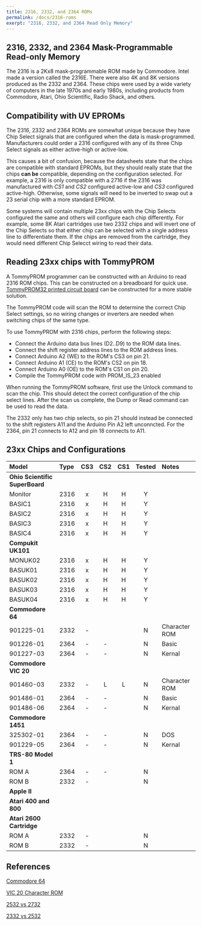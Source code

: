 ```yaml
---
title: 2316, 2332, and 2364 ROMs
permalink: /docs/2316-roms
exerpt: "2316, 2332, and 2364 Read Only Memory"
---
```


## 2316, 2332, and 2364 Mask-Programmable Read-only Memory

The 2316 is a 2Kx8 mask-programmable ROM made by Commodore.  Intel made a version called the 2316E.  There were also 4K and 8K versions produced as the 2332 and 2364.  These chips were used by a wide variety of computers in the late 1970s and early 1980s, including products from Commodore, Atari, Ohio Scientific, Radio Shack, and others.

## Compatibility with UV EPROMs

The 2316, 2332 and 2364 ROMs are somewhat unique because they have Chip Select signals that are configured when the data is mask-programmed.  Manufacturers could order a 2316 configured with any of its three Chip Select signals as either active-high or active-low.

This causes a bit of confusion, because the datasheets state that the chips are compatible with standard EPROMs, but they should really state that the chips __can be__ compatible, depending on the configuration selected.  For example, a 2316 is only compatible with a 2716 if the 2316 was manufactured with *CS1* and *CS2* configured active-low and *CS3* configured active-high.  Otherwise, some signals will need to be inverted to swap out a 23 serial chip with a more standard EPROM.

Some systems will contain multiple 23xx chips with the Chip Selects configured the same and others will configure each chip differently.  For example, some 8K Atari cartridges use two 2332 chips and will invert one of the Chip Selects so that either chip can be selected with a single address line to differentiate them.  If the chips are removed from the cartridge, they would need different Chip Selecct wiring to read their data.

## Reading 23xx chips with TommyPROM

A TommyPROM programmer can be constructed with an Arduino to read 2316 ROM chips.  This can be constructed on a breadboard for quick use. [TommyPROM32 printed circuit board](tommyprom32-pcb) can be constructed for a more stable solution.

The TommyPROM code will scan the ROM to determine the correct Chip Select settings, so no wiring changes or inverters are needed when switching chips of the same type.

To use TommyPROM with 2316 chips, perform the following steps:

* Connect the Arduino data bus lines (D2..D9) to the ROM data lines.
* Connect the shift register address lines to the ROM address lines.
* Connect Arduino A2 (WE) to the ROM's CS3 on pin 21.
* Connect Arduino A1 (CE) to the ROM's CS2 on pin 18.
* Connect Arduino A0 (OE) to the ROM's CS1 on pin 20.
* Compile the TommyPROM code with PROM_IS_23 enabled

When running the TommyPROM software, first use the Unlock command to scan the chip.  This should detect the correct configuration of the chip select lines.
After the scan us complete, the Dump or Read command can be used to read the data.

The 2332 only has two chip selects, so pin 21 should instead be connected to the shift registers A11 and the Arduino Pin A2 left unconncted.  For the 2364, pin 21 connects to A12 and pin 18 connects to A11.

## 23xx Chips and Configurations

|Model     |Type |CS3  |CS2  |CS1  |Tested|Notes|
|:---      |:--- |:---:|:---:|:---:|:---:|:--- |
|**Ohio Scientific SuperBoard**|||
|Monitor   |2316 | x   | H   | H   | Y   |
|BASIC1    |2316 | x   | H   | H   | Y   |
|BASIC2    |2316 | x   | H   | H   | Y   |
|BASIC3    |2316 | x   | H   | H   | Y   |
|BASIC4    |2316 | x   | H   | H   | Y   |
|**Compukit UK101**|||
|MONUK02   |2316 | x   | H   | H   | Y   |
|BASUK01   |2316 | x   | H   | H   | Y   |
|BASUK02   |2316 | x   | H   | H   | Y   |
|BASUK03   |2316 | x   | H   | H   | Y   |
|BASUK04   |2316 | x   | H   | H   | Y   |
|**Commodore 64**|||
|901225-01 |2332 | -   |     |     | N   | Character ROM
|901226-01 |2364 | -   | -   |     | N   | Basic
|901227-03 |2364 | -   | -   |     | N   | Kernal
|**Commodore VIC 20**|||
|901460-03 |2332 | -   | L   | L   | N   | Character ROM
|901486-01 |2364 | -   | -   |     | N   | Basic
|901486-06 |2364 | -   | -   |     | N   | Kernal
|**Commodore 1451**|||
|325302-01 |2364 | -   | -   |     | N   | DOS
|901229-05 |2364 | -   | -   |     | N   | Kernal
|**TRS-80 Model 1**|||
|ROM A     |2364 | -   | -   |     | N|
|ROM B     |2332 | -   |     |     | N|
|**Apple II**|||
|**Atari 400 and 800**|||
|**Atari 2600 Cartridge**|||
|ROM A     |2332 | -   |     |     | N|
|ROM B     |2332 | -   |     |     | N|

## References

[Commodore 64](https://ist.uwaterloo.ca/~schepers/roms.html)

[VIC 20 Character ROM](https://forum.vcfed.org/index.php?threads/replacing-vic-20-rom-char-901460-03-with-2732-unespected-behavior.80746/)

[2532 vs 2732](https://pinside.com/pinball/forum/topic/are-2532-and-2732-eproms-interchangeable)

[2332 vs 2532](https://wereallgeeks.wordpress.com/2023/04/18/2532_2732_progadapter/)